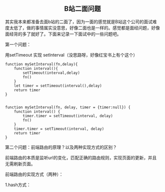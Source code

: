 <h2 align ="center">B站二面问题</h2>

其实我本来都准备去面b站的二面了，因为一面的感觉就是B站这个公司的面试难度太低了，做的事情属实没意思，好像二面也是一样的。感觉都是面经问题，好像面经背的多了就好了。下面来记录一下面试中的一些问题吧。

第一个问题：

用setTimeout 实现 setInterval（没思路呀，好像红宝书上有个这个）

```
function mySetInterval(fn,delay){
	function interval(){
		setTimeout(interval,delay)
		fn()
	}
	let timer = setTimeout(interval(),delay)
	return timer
}


function mySetInterval(fn, delay, timer = {timer:null}) {
    function interval() {
        timer.timer = setTimeout(interval, delay)
        fn()
    }
    timer.timer = setTimeout(interval, delay)
    return timer
}
```

第二个问题：前端路由的原理？以及两种实现方式的区别？

前端路由的本质是监听url的变化，匹配正确的路由规则，实现页面的更新，并且无需刷新页面。

前端路由的实现方式（两种）：

1.hash方式：



